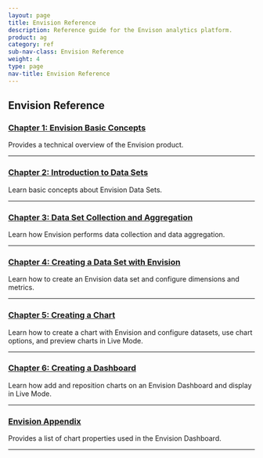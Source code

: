 ```yaml
---
layout: page
title: Envision Reference
description: Reference guide for the Envison analytics platform.
product: ag
category: ref
sub-nav-class: Envision Reference
weight: 4
type: page
nav-title: Envision Reference
---
```


Envision Reference
-------------------

### [Chapter 1: Envision Basic Concepts](../envision_reference/env_basic_concepts.html)
Provides a technical overview of the Envision product. 
****
### [Chapter 2: Introduction to Data Sets](../envision_reference/env_intro_data_sets.html)
Learn basic concepts about Envision Data Sets.
****
### [Chapter 3: Data Set Collection and Aggregation](../envision_reference/env_data_collection_aggregation.html)
Learn how Envision performs data collection and data aggregation.
****
### [Chapter 4: Creating a Data Set with Envision](../envision_reference/env_create_dataset.html)
Learn how to create an Envision data set and configure dimensions and metrics.
****
### [Chapter 5: Creating a Chart](../envision_reference/env_create_chart.html)
Learn how to create a chart with Envision and configure datasets, use chart options, and preview charts in Live Mode.
****
### [Chapter 6: Creating a Dashboard](../envision_reference/env_create_dashboard.html)
Learn how add and reposition charts on an Envision Dashboard and display in Live Mode.
****
### [Envision Appendix](../envision_reference/env_appendix.html)
Provides a list of chart properties used in the Envision Dashboard.
****


